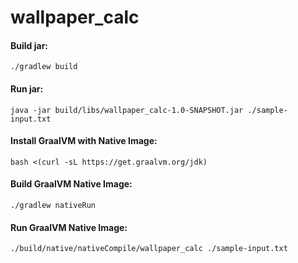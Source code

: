# wallpaper_calc

#### Build jar: 
`./gradlew build`
#### Run jar: 
`java -jar build/libs/wallpaper_calc-1.0-SNAPSHOT.jar ./sample-input.txt`


#### Install GraalVM with Native Image: 
`bash <(curl -sL https://get.graalvm.org/jdk)`

#### Build GraalVM Native Image:
`./gradlew nativeRun`

#### Run GraalVM Native Image:
`./build/native/nativeCompile/wallpaper_calc ./sample-input.txt`
